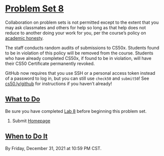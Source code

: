 [Problem Set 8](#problem-set-8)
===============================

Collaboration on problem sets is not permitted except to the extent that you may ask classmates and others for help so long as that help does not reduce to another doing your work for you, per the course’s policy on [academic honesty](../../syllabus/#academic-honesty).

The staff conducts random audits of submissions to CS50x. Students found to be in violation of this policy will be removed from the course. Students who have already completed CS50x, if found to be in violation, will have their CS50 Certificate permanently revoked.

GitHub now requires that you use SSH or a personal access token instead of a password to log in, but you can still use `check50` and `submit50`! See [cs50.ly/github](https://cs50.ly/github) for instructions if you haven’t already!

[What to Do](#what-to-do)
-------------------------

Be sure you have completed [Lab 8](../../labs/8/) before beginning this problem set.

1.  Submit [Homepage](homepage/)

[When to Do It](#when-to-do-it)
-------------------------------

By Friday, December 31, 2021 at 10:59 PM CST[](https://time.cs50.io/2021-12-31T23:59:00-05:00).
